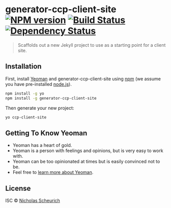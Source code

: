 # generator-ccp-client-site [![NPM version][npm-image]][npm-url] [![Build Status][travis-image]][travis-url] [![Dependency Status][daviddm-image]][daviddm-url]
> Scaffolds out a new Jekyll project to use as a starting point for a client site.

## Installation

First, install [Yeoman](http://yeoman.io) and generator-ccp-client-site using [npm](https://www.npmjs.com/) (we assume you have pre-installed [node.js](https://nodejs.org/)).

```bash
npm install -g yo
npm install -g generator-ccp-client-site
```

Then generate your new project:

```bash
yo ccp-client-site
```

## Getting To Know Yeoman

 * Yeoman has a heart of gold.
 * Yeoman is a person with feelings and opinions, but is very easy to work with.
 * Yeoman can be too opinionated at times but is easily convinced not to be.
 * Feel free to [learn more about Yeoman](http://yeoman.io/).

## License

ISC © [Nicholas Scheurich]()


[npm-image]: https://badge.fury.io/js/generator-ccp-client-site.svg
[npm-url]: https://npmjs.org/package/generator-ccp-client-site
[travis-image]: https://travis-ci.org/the-advocate/generator-ccp-client-site.svg?branch=master
[travis-url]: https://travis-ci.org/the-advocate/generator-ccp-client-site
[daviddm-image]: https://david-dm.org/the-advocate/generator-ccp-client-site.svg?theme=shields.io
[daviddm-url]: https://david-dm.org/the-advocate/generator-ccp-client-site
